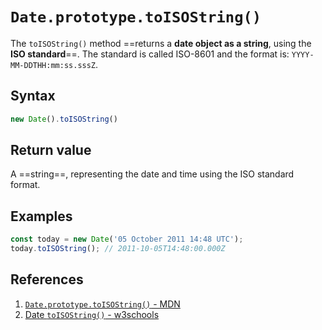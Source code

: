 # `Date.prototype.toISOString()`

The `toISOString()` method ==returns a **date object as a string**, using the **ISO standard**==. The standard is called ISO-8601 and the format is: `YYYY-MM-DDTHH:mm:ss.sssZ`.

## Syntax

```js
new Date().toISOString()
```

## Return value

A ==string==, representing the date and time using the ISO standard format.

## Examples

```js
const today = new Date('05 October 2011 14:48 UTC');
today.toISOString(); // 2011-10-05T14:48:00.000Z
```

## References

1. [`Date.prototype.toISOString()` - MDN](https://developer.mozilla.org/en-US/docs/Web/JavaScript/Reference/Global_Objects/Date/toISOString)
1. [Date `toISOString()` - w3schools](https://www.w3schools.com/jsref/jsref_toisostring.asp)